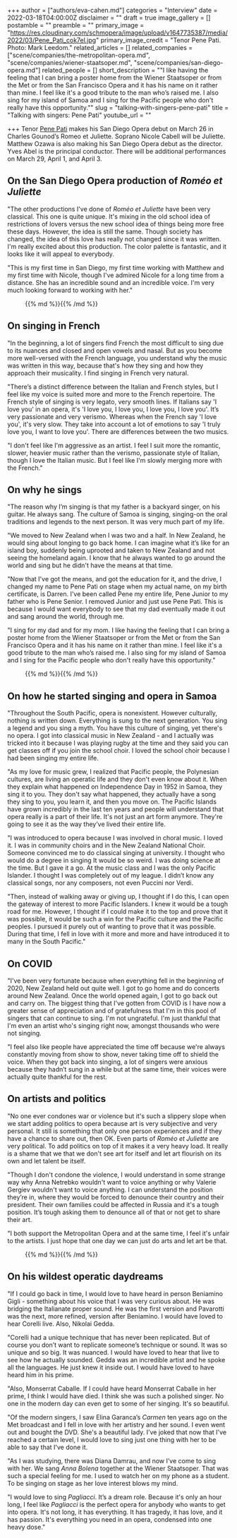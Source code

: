 +++
author = ["authors/eva-cahen.md"]
categories = "Interview"
date = 2022-03-18T04:00:00Z
disclaimer = ""
draft = true
image_gallery = []
postamble = ""
preamble = ""
primary_image = "https://res.cloudinary.com/schmopera/image/upload/v1647735387/media/2022/03/Pene_Pati_cok7el.jpg"
primary_image_credit = "Tenor Pene Pati. Photo: Mark Leedom."
related_articles = []
related_companies = ["scene/companies/the-metropolitan-opera.md", "scene/companies/wiener-staatsoper.md", "scene/companies/san-diego-opera.md"]
related_people = []
short_description = "\"I like having the feeling that I can bring a poster home from the Wiener Staatsoper or from the Met or from the San Francisco Opera and it has his name on it rather than mine. I feel like it's a good tribute to the man who’s raised me. I also sing for my island of Samoa and I sing for the Pacific people who don't really have this opportunity.\""
slug = "talking-with-singers-pene-pati"
title = "Talking with singers: Pene Pati"
youtube_url = ""

+++
Tenor [Pene Pati](/scene/people/pene-pati/) makes his San Diego Opera debut on March 26 in Charles Gounod’s Romeo et Juliette. Soprano Nicole Cabell will be Juliette. Matthew Ozawa is also making his San Diego Opera debut as the director. Yves Abel is the principal conductor. There will be additional performances on March 29, April 1, and April 3.

## On the San Diego Opera production of _Roméo et Juliette_

"The other productions I've done of _Roméo et Juliette_ have been very classical. This one is quite unique. It's mixing in the old school idea of restrictions of lovers versus the new school idea of things being more free these days. However, the idea is still the same. Though society has changed, the idea of this love has really not changed since it was written. I'm really excited about this production. The color palette is fantastic, and it looks like it will appeal to everybody.

"This is my first time in San Diego, my first time working with Matthew and my first time with Nicole, though I've admired Nicole for a long time from a distance. She has an incredible sound and an incredible voice. I'm very much looking forward to working with her."

<figure data-type="image">{{% md %}}{{% /md %}}

<figcaption></figcaption>  
</figure>

## On singing in French

"In the beginning, a lot of singers find French the most difficult to sing due to its nuances and closed and open vowels and nasal. But as you become more well-versed with the French language, you understand why the music was written in this way, because that's how they sing and how they approach their musicality. I find singing in French very natural. 

"There’s a distinct difference between the Italian and French styles, but I feel like my voice is suited more and more to the French repertoire. The French style of singing is very legato, very smooth lines. If Italians say 'I love you' in an opera, it's 'I love you, I love you, I love you, I love you'. It’s very passionate and very verismo. Whereas when the French say 'I love you', it's very slow. They take into account a lot of emotions to say 'I truly love you, I want to love you'. There are differences between the two musics. 

"I don't feel like I'm aggressive as an artist. I feel I suit more the romantic, slower, heavier music rather than the verismo, passionate style of Italian, though I love the Italian music. But I feel like I'm slowly merging more with the French."

## On why he sings

"The reason why I’m singing is that my father is a backyard singer, on his guitar. He always sang. The culture of Samoa is singing, singing-on the oral traditions and legends to the next person. It was very much part of my life. 

"We moved to New Zealand when I was two and a half. In New Zealand, he would sing about longing to go back home. I can imagine what it’s like for an island boy, suddenly being uprooted and taken to New Zealand and not seeing the homeland again. I know that he always wanted to go around the world and sing but he didn't have the means at that time. 

"Now that I've got the means, and got the education for it, and the drive, I changed my name to Pene Pati on stage when my actual name, on my birth certificate, is Darren. I've been called Pene my entire life, Pene Junior to my father who is Pene Senior. I removed Junior and just use Pene Pati. This is because I would want everybody to see that my dad eventually made it out and sang around the world, through me.

"I sing for my dad and for my mom. I like having the feeling that I can bring a poster home from the Wiener Staatsoper or from the Met or from the San Francisco Opera and it has his name on it rather than mine. I feel like it's a good tribute to the man who’s raised me. I also sing for my island of Samoa and I sing for the Pacific people who don't really have this opportunity."

<figure data-type="image">{{% md %}}{{% /md %}}

<figcaption></figcaption>  
</figure>

## On how he started singing and opera in Samoa

"Throughout the South Pacific, opera is nonexistent. However culturally, nothing is written down. Everything is sung to the next generation. You sing a legend and you sing a myth. You have this culture of singing, yet there's no opera. I got into classical music in New Zealand - and I actually was tricked into it because I was playing rugby at the time and they said you can get classes off if you join the school choir. I loved the school choir because I had been singing my entire life. 

"As my love for music grew, I realized that Pacific people, the Polynesian cultures, are living an operatic life and they don't even know about it. When they explain what happened on Independence Day in 1952 in Samoa, they sing it to you. They don't say what happened, they actually have a song they sing to you, you learn it, and then you move on. The Pacific Islands have grown incredibly in the last ten years and people will understand that opera really is a part of their life. It's not just an art form anymore. They're going to see it as the way they’ve lived their entire life.

"I was introduced to opera because I was involved in choral music. I loved it. I was in community choirs and in the New Zealand National Choir. Someone convinced me to do classical singing at university. I thought who would do a degree in singing It would be so weird. I was doing science at the time. But I gave it a go. At the music class and I was the only Pacific Islander. I thought I was completely out of my league. I didn’t know any classical songs, nor any composers, not even Puccini nor Verdi. 

"Then, instead of walking away or giving up, I thought if I do this, I can open the gateway of interest to more Pacific Islanders. I knew it would be a tough road for me. However, I thought if I could make it to the top and prove that it was possible, it would be such a win for the Pacific culture and the Pacific peoples. I pursued it purely out of wanting to prove that it was possible. During that time, I fell in love with it more and more and have introduced it to many in the South Pacific."

## On COVID

"I've been very fortunate because when everything fell in the beginning of 2020, New Zealand held out quite well. I got to go home and do concerts around New Zealand. Once the world opened again, I got to go back out and carry on. The biggest thing that I've gotten from COVID is I have now a greater sense of appreciation and of gratefulness that I'm in this pool of singers that can continue to sing. I'm not ungrateful. I'm just thankful that I'm even an artist who's singing right now, amongst thousands who were not singing. 

"I feel also like people have appreciated the time off because we're always constantly moving from show to show, never taking time off to shield the voice. When they got back into singing, a lot of singers were anxious because they hadn’t sung in a while but at the same time, their voices were actually quite thankful for the rest.

## On artists and politics

"No one ever condones war or violence but it's such a slippery slope when we start adding politics to opera because art is very subjective and very personal. It still is something that only one person experiences and if they have a chance to share out, then OK. Even parts of _Roméo et Juliette_ are very political. To add politics on top of it makes it a very heavy load.  It really is a shame that we that we don't see art for itself and let art flourish on its own and let talent be itself. 

"Though I don't condone the violence, I would understand in some strange way why Anna Netrebko wouldn't want to voice anything or why Valerie Gergiev wouldn't want to voice anything. I can understand the position they’re in, where they would be forced to denounce their country and their president. Their own families could be affected in Russia and it's a tough position. It’s tough asking them to denounce all of that or not get to share their art. 

"I both support the Metropolitan Opera and at the same time, I feel it's unfair to the artists.  I just hope that one day we can just do arts and let art be that.

<figure data-type="image">{{% md %}}{{% /md %}}

<figcaption></figcaption>  
</figure>

## On his wildest operatic daydreams

"If I could go back in time, I would love to have heard in person Beniamino Gigli - something about his voice that I was very curious about. He was bridging the Italianate proper sound.  He was the first version and Pavarotti was the next, more refined, version after Beniamino. I would have loved to hear Corelli live. Also, Nikolai Gedda. 

"Corelli had a unique technique that has never been replicated. But of course you don’t want to replicate someone’s technique or sound. It was so unique and so big. It was nuanced. I would have loved to hear that live to see how he actually sounded. Gedda was an incredible artist and he spoke all the languages. He just knew it inside out. I would have loved to have heard him in his prime. 

"Also, Monserrat Caballe.  If I could have heard Monserrat Caballe in her prime, I think I would have died. I think she was such a polished singer. No one in the modern day can even get to some of her singing. It's so beautiful.

"Of the modern singers, I saw Elina Garanca’s _Carmen_ ten years ago on the Met broadcast and I fell in love with her artistry and her sound. I even went out and bought the DVD. She's a beautiful lady. I’ve joked that now that I've reached a certain level, I would love to sing just one thing with her to be able to say that I've done it.

"As I was studying, there was Diana Damrau, and now I’ve come to sing with her. We sang _Anna Bolena_ together at the Wiener Staatsoper. That was such a special feeling for me. I used to watch her on my phone as a student. To be singing on stage as her love interest blows my mind.

"I would love to sing _Pagliacci_. It’s a dream role. Because it's only an hour long, I feel like _Pagliacci_ is the perfect opera for anybody who wants to get into opera. It's not long, it has everything. It has tragedy, it has love, and it has passion. It's everything you need in an opera, condensed into one heavy dose."